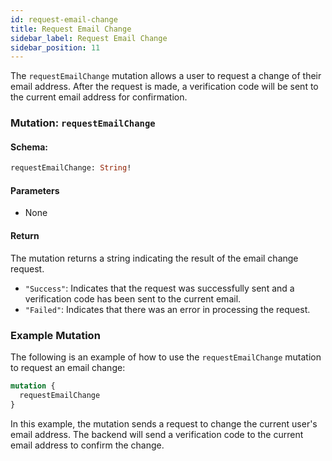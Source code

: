 ```yaml
---
id: request-email-change
title: Request Email Change
sidebar_label: Request Email Change
sidebar_position: 11
---
```


The `requestEmailChange` mutation allows a user to request a change of their email address. After the request is made, a verification code will be sent to the current email address for confirmation.

### Mutation: `requestEmailChange`

#### Schema:
```graphql
requestEmailChange: String!
```

#### Parameters

- None

#### Return

The mutation returns a string indicating the result of the email change request.

- `"Success"`: Indicates that the request was successfully sent and a verification code has been sent to the current email.
- `"Failed"`: Indicates that there was an error in processing the request.

### Example Mutation

The following is an example of how to use the `requestEmailChange` mutation to request an email change:

```graphql
mutation {
  requestEmailChange
}
```

In this example, the mutation sends a request to change the current user's email address. The backend will send a verification code to the current email address to confirm the change.